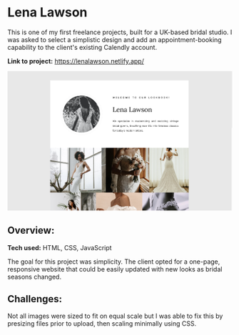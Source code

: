 # Lena Lawson 
This is one of my first freelance projects, built for a UK-based bridal studio.  I was asked to select a simplistic design and add an appointment-booking capability to the client's existing Calendly account.

**Link to project:** https://lenalawson.netlify.app/

![Project Screenshot](https://github.com/gwendolyn954/lawson-bridal/blob/main/assets/images/LL-main.png)

## Overview:

**Tech used:** HTML, CSS, JavaScript

The goal for this project was simplicity.  The client opted for a one-page, responsive website that could be easily updated with new looks as bridal seasons changed. 


## Challenges:

Not all images were sized to fit on equal scale but I was able to fix this by presizing files prior to upload, then scaling minimally using CSS.  

